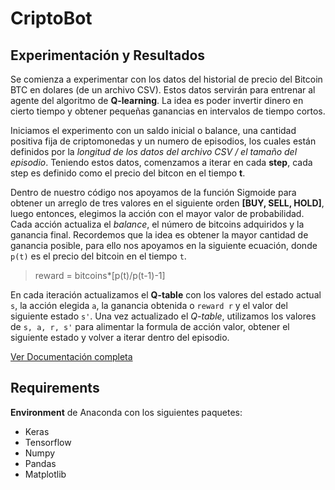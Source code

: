 # CriptoBot
## Experimentación y Resultados
Se comienza a experimentar con los datos del historial de precio del Bitcoin BTC en dolares (de un archivo CSV). Estos datos servirán para entrenar al agente del algoritmo de **Q-learning**. La idea es poder invertir dinero en cierto tiempo y obtener pequeñas ganancias en intervalos de tiempo cortos.

Iniciamos el experimento con un saldo inicial o balance, una cantidad positiva fija de criptomonedas y un numero de episodios, los cuales están definidos por la *longitud de los datos del archivo CSV / el tamaño del episodio*. Teniendo estos datos, comenzamos a iterar en cada **step**, cada step es definido como el precio del bitcon en el tiempo **t**.

Dentro de nuestro código nos apoyamos de la función Sigmoide para obtener un arreglo de tres valores en el siguiente orden **[BUY, SELL,  HOLD]**, luego entonces, elegimos la acción con el mayor valor de probabilidad.
Cada acción actualiza el *balance*, el número de bitcoins adquiridos y la ganancia final. Recordemos que la idea es obtener la mayor cantidad de ganancia posible, para ello nos apoyamos en la siguiente ecuación, donde `p(t)` es el precio del bitcoin en el tiempo `t`.

> reward = bitcoins*[p(t)/p(t-1)-1]

En cada iteración actualizamos el **Q-table** con los valores del estado actual `s`, la acción elegida `a`, la ganancia obtenida o `reward r` y el valor del siguiente estado `s'`.
Una vez actualizado el *Q-table*, utilizamos los valores de `s, a, r, s'` para alimentar la formula de acción valor, obtener el siguiente estado y volver a iterar dentro del episodio.

[Ver Documentación completa](https://github.com/richimf/CryptoBot/blob/master/reporte/trading-bitcoin-reinforcement/main.pdf)


## Requirements
**Environment** de Anaconda con los siguientes paquetes:
- Keras
- Tensorflow
- Numpy
- Pandas
- Matplotlib

